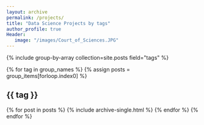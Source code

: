 ```yaml
---
layout: archive
permalink: /projects/
title: "Data Science Projects by tags"
author_profile: true
Header:
   image: "/images/Court_of_Sciences.JPG"
---
```


{% include group-by-array collection=site.posts field="tags" %}

{% for tag in group_names %}
  {% assign posts = group_items[forloop.index0] %}
  <h2 id="{{ tag | slugify }}" class="archive__subtitle">{{ tag }}</h2>
  {% for post in posts %}
    {% include archive-single.html %}
  {% endfor %}
{% endfor %}
